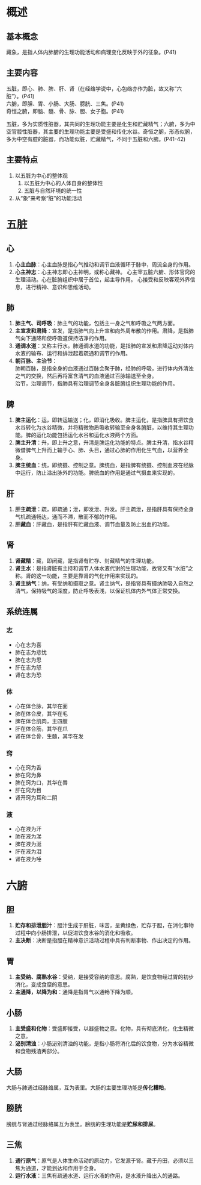 # 概述
## 基本概念
藏象，是指人体内肺腑的生理功能活动和病理变化反映于外的征象。(P41)
## 主要内容
五脏，即心、肺、脾、肝、肾（在经络学说中，心包络亦作为脏，故又称“六脏”）。(P41)  
六腑，即胆、胃、小肠、大肠、膀胱、三焦。(P41)  
奇恒之腑，即脑、髓、骨、脉、胆、女子胞。(P41)

五脏，多为实质性脏器，其共同的生理功能主要是化生和贮藏精气；六腑，多为中空官腔性脏器，其主要的生理功能主要是受盛和传化水谷。奇恒之腑，形态似腑，多为中空有腔的脏器，而功能似脏，贮藏精气，不同于五脏和六腑。(P41-42)
## 主要特点
1. 以五脏为中心的整体观
    1. 以五脏为中心的人体自身的整体性
    2. 五脏与自然环境的统一性
2. 从“象”来考察“脏”的功能活动
# 五脏
## 心
1. **心主血脉**：心主血脉是指心气推动和调节血液循环于脉中，周流全身的作用。
2. **心主神志**：心主神志即心主神明，或称心藏神。
心主宰五脏六腑、形体官窍的生理活动。心在脏腑组织中居于首位，起主导作用。
心接受和反映客观外界信息，进行精神、意识和思维活动。
## 肺
1. **肺主气、司呼吸**：肺主气的功能，包括主一身之气和呼吸之气两方面。
2. **主宣发和肃降**：宣发，是指肺气向上升宣和向外周布散的作用。肃降，是指肺气向下通降和使呼吸道保持洁净的作用。
3. **通调水道**：又称主行水。肺通调水道的功能，是指肺的宣发和肃降运动对体内水液的输布、运行和排泄起着疏通和调节的作用。 
4. **朝百脉、主治节**：  
肺朝百脉，是指全身的血液通过百脉会聚于肺，经肺的呼吸，进行体内外清浊之气的交换，然后再将富含清气的血液通过百脉输送至全身。  
治节，治理调节，指肺具有治理调节全身各脏腑组织生理功能的作用。
## 脾
1. **脾主运化**：运，即转运输送；化，即消化吸收。脾主运化，是指脾具有把饮食水谷转化为水谷精微，并将精微物质吸收转输至全身各腑脏，以维持其生理功能。脾的运化功能包括运化水谷和运化水液两个方面。
2. **脾主升清**：升，即上升之意，升清是脾运化功能的特点。脾主升清，指水谷精微借脾气上升而上输于心、肺、头目，通过心肺的作用化生气血，以营养全身。
3. **脾主统血**：统，即统摄、控制之意。脾统血，是指脾有统摄、控制血液在经脉中运行，防止溢出脉外的功能。脾统血的作用是通过气摄血来实现的。
## 肝
1. **肝主疏泄**：疏，即疏通；泄，即发泄、升发。肝主疏泄，是指肝具有保持全身气机疏通畅达，通而不滞，散而不郁的作用。
2. **肝藏血**：肝藏血，是指肝有贮藏血液、调节血量及防止出血的功能。
## 肾
1. **肾藏精**：藏，即闭藏，是指肾有贮存、封藏精气的生理功能。
2. **肾主水**：是指肾脏有主持和调节人体水液代谢的生理功能，故肾又有“水脏”之称。肾的这一功能，主要是靠肾的气化作用来实现的。 
3. **肾主纳气**：纳，有受纳和摄取之意。肾主纳气，是指肾具有摄纳肺吸入自然之清气，保持吸气的深度，防止呼吸表浅，以保证机体内外气体正常交换。
## 系统连属
### 志
* 心在志为喜
* 肺在志为悲忧
* 脾在志为思
* 肝在志为怒
* 肾在志为恐
### 体
* 心在体合脉，其华在面
* 肺在体合皮，其华在毛
* 脾在体合肌肉，主四肢
* 肝在体合筋，其华在爪
* 肾在体合骨，生髓，其华在发
### 窍
* 心在窍为舌
* 肺在窍为鼻
* 脾在窍为口，其华在唇
* 肝在窍为目
* 肾开窍为耳和二阴
### 液
* 心在液为汗
* 肺在液为涕
* 脾在液为涎
* 肝在液为泪
* 肾在液为唾
# 六腑
## 胆
1. **贮存和排泄胆汁**：胆汁生成于肝脏，味苦，呈黄绿色，贮存于胆，在消化事物过程中向小肠排泄，以促进饮食水谷的消化和吸收。
2. **主决断**：决断是指胆在精神意识活动过程中具有判断事物、作出决定的作用。
## 胃
1. **主受纳、腐熟水谷**：受纳，是接受容纳的意思。腐熟，是饮食物经过胃的初步消化，变成食糜的意思。
2. **主通降，以降为和**：通降是指胃气以通畅下降为顺。
## 小肠
1. **主受盛和化物**：受盛即接受，以器盛物之意。化物，具有彻底消化，化生精微之意。
2. **泌别清浊**：小肠泌别清浊的功能，是指小肠将消化后的饮食物，分为水谷精微和食物残渣两部分。
## 大肠
大肠与肺通过经脉络属，互为表里。大肠的主要生理功能是**传化糟粕**。
## 膀胱
膀胱与肾通过经脉络属互为表里。膀胱的生理功能是**贮尿和排尿**。
## 三焦
1. **通行原气**：原气是人体生命活动的原动力，它发源于肾。藏于丹田，必须以三焦为通道，才能到达和作用于全身。
2. **运行水液**：三焦有疏通水道、运行水液的作用，是水液升降出入的通路。
